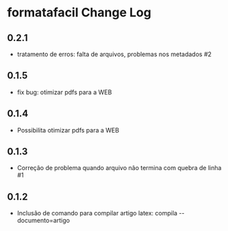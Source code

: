 # formatafacil Change Log


## 0.2.1

- tratamento de erros: falta de arquivos, problemas nos metadados #2

## 0.1.5

- fix bug: otimizar pdfs para a WEB

## 0.1.4

- Possibilita otimizar pdfs para a WEB

## 0.1.3

- Correção de problema quando arquivo não termina com quebra de linha #1

## 0.1.2

- Inclusão de comando para compilar artigo latex: compila --documento=artigo
